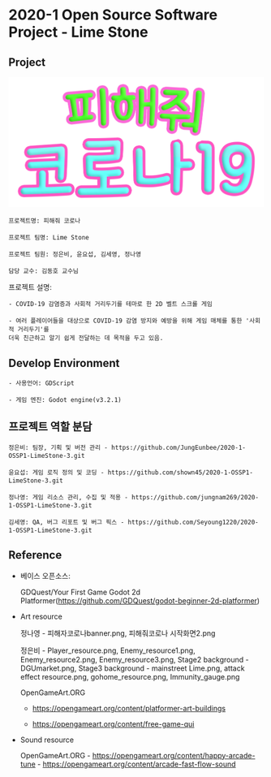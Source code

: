 # 2020-1 Open Source Software Project - Lime Stone

## Project

![피해줘 코로나의 배너](./gamebanner.png)


    프로젝트명: 피해줘 코로나

    프로젝트 팀명: Lime Stone

    프로젝트 팀원: 정은비, 윤요섭, 김세영, 정나영

    담당 교수: 김동호 교수님


프로젝트 설명: 

    - COVID-19 감염증과 사회적 거리두기를 테마로 한 2D 벨트 스크롤 게임

    - 여러 플레이어들을 대상으로 COVID-19 감염 방지와 예방을 위해 게임 매체를 통한 '사회적 거리두기'를 
    더욱 친근하고 알기 쉽게 전달하는 데 목적을 두고 있음.


## Develop Environment


    - 사용언어: GDScript

    - 게임 엔진: Godot engine(v3.2.1)



## 프로젝트 역할 분담


    정은비: 팀장, 기획 및 버전 관리 - https://github.com/JungEunbee/2020-1-OSSP1-LimeStone-3.git

    윤요섭: 게임 로직 정의 및 코딩 - https://github.com/shown45/2020-1-OSSP1-LimeStone-3.git

    정나영: 게임 리소스 관리, 수집 및 적용 - https://github.com/jungnam269/2020-1-OSSP1-LimeStone-3.git

    김세영: QA, 버그 리포트 및 버그 픽스 - https://github.com/Seyoung1220/2020-1-OSSP1-LimeStone-3.git



## Reference


- 베이스 오픈소스:


    GDQuest/Your First Game Godot 2d Platformer(https://github.com/GDQuest/godot-beginner-2d-platformer)


- Art resource


    정나영 - 피해자코로나banner.png, 피해줘코로나 시작화면2.png

    정은비 - Player_resource.png, Enemy_resource1.png, Enemy_resource2.png, Enemy_resource3.png, Stage2 background - DGUmarket.png, Stage3 background - mainstreet Lime.png, attack effect resource.png, gohome_resource.png, Immunity_gauge.png
    
    OpenGameArt.ORG 

    - https://opengameart.org/content/platformer-art-buildings

    - https://opengameart.org/content/free-game-qui


- Sound resource


    OpenGameArt.ORG - https://opengameart.org/content/happy-arcade-tune
		    - https://opengameart.org/content/arcade-fast-flow-sound

